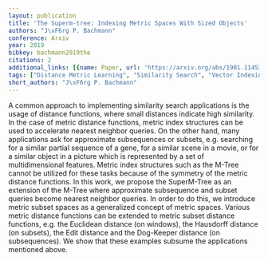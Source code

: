 ```yaml
---
layout: publication
title: 'The Superm-tree: Indexing Metric Spaces With Sized Objects'
authors: "J\xF6rg P. Bachmann"
conference: Arxiv
year: 2019
bibkey: bachmann2019the
citations: 2
additional_links: [{name: Paper, url: 'https://arxiv.org/abs/1901.11453'}]
tags: ["Distance Metric Learning", "Similarity Search", "Vector Indexing"]
short_authors: "J\xF6rg P. Bachmann"
---
```

A common approach to implementing similarity search applications is the usage
of distance functions, where small distances indicate high similarity. In the
case of metric distance functions, metric index structures can be used to
accelerate nearest neighbor queries. On the other hand, many applications ask
for approximate subsequences or subsets, e.g. searching for a similar partial
sequence of a gene, for a similar scene in a movie, or for a similar object in
a picture which is represented by a set of multidimensional features. Metric
index structures such as the M-Tree cannot be utilized for these tasks because
of the symmetry of the metric distance functions. In this work, we propose the
SuperM-Tree as an extension of the M-Tree where approximate subsequence and
subset queries become nearest neighbor queries. In order to do this, we
introduce metric subset spaces as a generalized concept of metric spaces.
Various metric distance functions can be extended to metric subset distance
functions, e.g. the Euclidean distance (on windows), the Hausdorff distance (on
subsets), the Edit distance and the Dog-Keeper distance (on subsequences). We
show that these examples subsume the applications mentioned above.